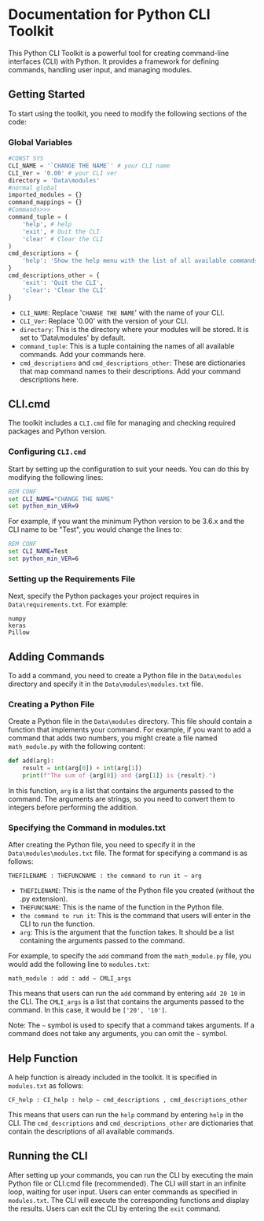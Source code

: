 # Documentation for Python CLI Toolkit

This Python CLI Toolkit is a powerful tool for creating command-line interfaces (CLI) with Python. It provides a framework for defining commands, handling user input, and managing modules. 

## Getting Started

To start using the toolkit, you need to modify the following sections of the code:

### Global Variables

```python
#CONST SYS
CLI_NAME = '`CHANGE THE NAME`' # your CLI name
CLI_Ver = '0.00' # your CLI ver
directory = 'Data\modules'
#normal global
imported_modules = {}
command_mappings = {}
#Commands>>>
command_tuple = (
    'help', # help
    'exit', # Quit the CLI
    'clear' # Clear the CLI
)
cmd_descriptions = {
    'help': 'Show the help menu with the list of all available commands'
}
cmd_descriptions_other = {
    'exit': 'Quit the CLI',
    'clear': 'Clear the CLI'
}
```

- `CLI_NAME`: Replace '`CHANGE THE NAME`' with the name of your CLI.
- `CLI_Ver`: Replace '0.00' with the version of your CLI.
- `directory`: This is the directory where your modules will be stored. It is set to 'Data\modules' by default.
- `command_tuple`: This is a tuple containing the names of all available commands. Add your commands here.
- `cmd_descriptions` and `cmd_descriptions_other`: These are dictionaries that map command names to their descriptions. Add your command descriptions here.

## CLI.cmd

The toolkit includes a `CLI.cmd` file for managing and checking required packages and Python version. 

### Configuring `CLI.cmd`

Start by setting up the configuration to suit your needs. You can do this by modifying the following lines:

```bat
REM CONF
set CLI_NAME="CHANGE THE NAME" 
set python_min_VER=9
```

For example, if you want the minimum Python version to be 3.6.x and the CLI name to be "Test", you would change the lines to:

```bat
REM CONF
set CLI_NAME=Test
set python_min_VER=6 
```

### Setting up the Requirements File

Next, specify the Python packages your project requires in `Data\requirements.txt`. For example:

```requirements
numpy
keras
Pillow
```

## Adding Commands

To add a command, you need to create a Python file in the `Data\modules` directory and specify it in the `Data\modules\modules.txt` file.

### Creating a Python File

Create a Python file in the `Data\modules` directory. This file should contain a function that implements your command. For example, if you want to add a command that adds two numbers, you might create a file named `math_module.py` with the following content:

```python
def add(arg):
    result = int(arg[0]) + int(arg[1])
    print(f"The sum of {arg[0]} and {arg[1]} is {result}.")
```

In this function, `arg` is a list that contains the arguments passed to the command. The arguments are strings, so you need to convert them to integers before performing the addition.

### Specifying the Command in modules.txt

After creating the Python file, you need to specify it in the `Data\modules\modules.txt` file. The format for specifying a command is as follows:

```
THEFILENAME : THEFUNCNAME : the command to run it ~ arg
```

- `THEFILENAME`: This is the name of the Python file you created (without the .py extension).
- `THEFUNCNAME`: This is the name of the function in the Python file.
- `the command to run it`: This is the command that users will enter in the CLI to run the function.
- `arg`: This is the argument that the function takes. It should be a list containing the arguments passed to the command.

For example, to specify the `add` command from the `math_module.py` file, you would add the following line to `modules.txt`:

```
math_module : add : add ~ CMLI_args
```

This means that users can run the `add` command by entering `add 20 10` in the CLI. The `CMLI_args` is a list that contains the arguments passed to the command. In this case, it would be `['20', '10']`.

Note: The `~` symbol is used to specify that a command takes arguments. If a command does not take any arguments, you can omit the `~` symbol.

## Help Function

A help function is already included in the toolkit. It is specified in `modules.txt` as follows:

```
CF_help : CI_help : help ~ cmd_descriptions , cmd_descriptions_other
```

This means that users can run the `help` command by entering `help` in the CLI. The `cmd_descriptions` and `cmd_descriptions_other` are dictionaries that contain the descriptions of all available commands.

## Running the CLI

After setting up your commands, you can run the CLI by executing the main Python file or CLI.cmd file (recommended). The CLI will start in an infinite loop, waiting for user input. Users can enter commands as specified in `modules.txt`. The CLI will execute the corresponding functions and display the results. Users can exit the CLI by entering the `exit` command.